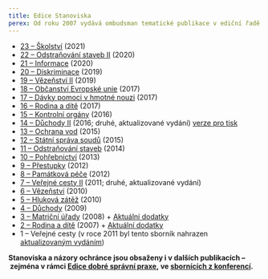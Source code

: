 ```yaml
---
title: Edice Stanoviska
perex: Od roku 2007 vydává ombudsman tematické publikace v ediční řadě Stanoviska. Publikace jsou určeny úřadům a dalším institucím jako určitá metodická pomůcka. Obsahují totiž vysvětlení témat a pojmů, uvádějí přehled právních předpisů a důležitých soudních rozhodnutí a především veškerou problematiku ukazují na konkrétních případech, kterými se ombudsman zabýval. Publikace je ale užitečná i pro neodborníky, protože jim umožní zorientovat se v tématu a seznámit se se svými právy.
---
```


- [23 – Školství](Sbornik_Skolstvi.pdf) (2021)
- [22 – Odstraňování staveb II](Sbornik_Odstranovani_staveb_II.pdf) (2020)
- [21 – Informace](Sbornik_Informace.pdf) (2020)
- [20 – Diskriminace](Sbornik_Diskriminace.pdf) (2019)
- [19 – Vězeňství II](Sbornik_Vezenstvi_II.pdf) (2019)
- [18 – Občanství Evropské unie](Sbornik_Obcanstvi_EU.pdf) (2017)
- [17 – Dávky pomoci v hmotné nouzi](Sbornik_Davky-pomoci-HN.pdf) (2017)
- [16 – Rodina a dítě](Sbornik_Rodina_a_dite-2.pdf) (2017)
- [15 – Kontrolní orgány](Sbornik_Kontrolni-organy.pdf) (2016)
- [14 – Důchody II](Sbornik_Duchody-II__eBook.pdf) (2016; druhé, aktualizované vydání) [verze pro tisk](Sbornik_Duchody-II__TISK.pdf)
- [13 – Ochrana vod](Sbornik_Ochrana_vod.pdf) (2015)
- [12 – Státní správa soudů](Sbornik_Statni-sprava-soudu.pdf) (2015)
- [11 – Odstraňování staveb](Sbornik_Odstranovani_staveb.pdf) (2014)
- [10 – Pohřebnictví](Sbornik_Pohrebnictvi.pdf) (2013)
- [9 – Přestupky](Prestupky.pdf) (2012)
- [8 – Památková péče](Pamatkova_pece.pdf) (2012)
- [7 – Veřejné cesty II](Sbornik_Verejne_cesty-II.pdf) (2011; druhé, aktualizované vydání)
- [6 – Vězeňství](Sbornik_Vezenstvi.pdf) (2010)
- [5 – Hluková zátěž](Hlukova_zatez.pdf) (2010)
- [4 – Důchody](Sbornik_Duchody.pdf) (2009)
- [3 – Matriční úřady](matricni_urady.pdf) (2008) + [Aktuální dodatky](https://www.ochrance.cz/dalsi-aktivity/publikace/sborniky-stanoviska/matriky-dodatky/)
- [2 – Rodina a dítě](Rodina_a_dite.pdf) (2007) + [Aktuální dodatky](https://www.ochrance.cz/dalsi-aktivity/publikace/sborniky-stanoviska/rodina-a-dite-dodatky/)
- 1 – Veřejné cesty (v roce 2011 byl tento sborník nahrazen [aktualizovaným vydáním](Sbornik_Verejne_cesty-II.pdf))

**Stanoviska a názory ochránce jsou obsaženy i v dalších publikacích – zejména v rámci [Edice dobré správní praxe](https://www.ochrance.cz/vystupy/publikace/#edice-dobré-správní-praxe), ve [sbornících z konferencí](https://www.ochrance.cz/vystupy/sbornik/).**
